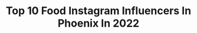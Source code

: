 ---
title: Top 10 Food Instagram Influencers In Phoenix In 2022
description: >-
  Find top food Instagram influencers in Phoenix in 2022. Most popular hashtags: #arizona #phoenix #food #eeeeeats.
platform: Instagram
hits: 37
text_top: Discover the best Instagram influencers on inBeat.
text_bottom: inBeat holds 37 Instagram influencers like this in Phoenix, United States for you to pitch.
profiles:
  - username: "azcentral"
    fullname: >-
      azcentral
    bio: >-
      Telling stories one photo at a time • Tag us via #azcentral or #xaz • Witnesses of Westgate shooting in Glendale describe shock, chaos:
    location: "United States"
    followers: 91822
    engagement: 132
    commentsToLikes: 0.108499
    id: ck8wedvx3dwyz0j78c8pgnjwi
    verified: true
    hashtags: "#coronavirus, #reopening, #nurses, #arizona"
  - username: "thebiteshot"
    fullname: >-
      Joanie Simon
    bio: >-
      Food Photographer, blogger and teacher🌵 Phoenix, AZ #thebiteshot
    location: "United States"
    followers: 103544
    engagement: 462
    commentsToLikes: 0.027033
    id: ck0ueekj7l3l40i19xlvuwcca
    verified: true
    hashtags: "#feedfeed, #foodblogeats, #foodphotography, #foodbloggerpro"
  - username: "slowroasted"
    fullname: >-
      The Slow Roasted Italian
    bio: >-
      Chad & Donna Elick Phoenix Foodies 🔥 Simple Recipes, Food & Travel 📲 Tag pics @slowroasted More Fabulous Recipes↓↓↓
    location: "United States"
    followers: 70234
    engagement: 55
    commentsToLikes: 0.012985
    id: ck5hpw18gs2cb0i118haqy0wh
    verified: false
    hashtags: "#food, #yumm, #homemade, #crockpot"
  - username: "morganfigge"
    fullname: >-
      M O R G A N  F I G G E
    bio: >-
      MY LIFE THROUGH PHOTOS • Theme Parks • Movies • Food • Taco Bell •
    location: "United States"
    followers: 10080
    engagement: 1028
    commentsToLikes: 0.035854
    id: ck9hbppa2hxmf0j78do779hmm
    verified: false
    hashtags: "#modeling, #fitness, #vote, #disneyworld"
  - username: "801.moto.chic"
    fullname: >-
      S H A I L A  R A Y
    bio: >-
      Content Creator | Marketing Food + Fitness PHX All Day 🌵 Proud American 🇺🇸
    location: "United States"
    followers: 25906
    engagement: 526
    commentsToLikes: 0.026018
    id: ck5zzt0ywcdhq0i14xjraim08
    verified: false
    hashtags: "#americanmuscle, #motivation, #az, #motivationalquotes"
  - username: "ourbully"
    fullname: >-
      Miss Stella 🎀
    bio: >-
      Lover of food and cuddles🐖💟 March 30,2009🎂
    location: "United States"
    followers: 18503
    engagement: 237
    commentsToLikes: 0.105757
    id: ck6to1f05bkb20j71vc7jicve
    verified: false
    hashtags: "#beachdoggy, #californiadogs, #nannerfest2020, #englishbullterrier"
  - username: "hungryhugh"
    fullname: >-
      Food & Travel with Hugh Harper
    bio: >-
      Food | Travel | Fitness | Lifestyle | 🇺🇸🇵🇭 📍Los Angeles 📧: kuyameztizo@gmail.com DM or email for business collaborations/inquiries
    location: "United States"
    followers: 542421
    engagement: 287
    commentsToLikes: 0.012299
    id: ck0u0qcshul1c0i19hfy3fzyr
    verified: false
    hashtags: "#eater, #orangecounty, #glendale, #lagram"
  - username: "panthereats"
    fullname: >-
      PANTHER ◠ ARIZONA FOODIE
    bio: >-
      BRB ⋒ I help food lovers & experience hunters discover the BEST in AZ & KS. ⋒ Panth3reats@gmail.com ↓ FOLLOW ME ON TIKTOK
    location: "United States"
    followers: 2920
    engagement: 1111
    commentsToLikes: 0.449137
    id: ck6trsxep0wpe0j71lpncj46p
    verified: false
    hashtags: "#arizonastateuniversity, #arizonafoodie, #phxfoodculture, #scottsdalearizona"
  - username: "tonygrowsfood"
    fullname: >-
      Tony Kasowski
    bio: >-
      Growing food with integrity and helping others do the same. Edible landscape and urban farm consultant, developer & educator. Hello@normalgardens.com
    location: "United States"
    followers: 20643
    engagement: 204
    commentsToLikes: 0.044404
    id: ck9weuf3rlvkz0j78mlz3qdj4
    verified: false
    hashtags: "#permaculture, #plants, #garden, #beforeandafter"
  - username: "azfoodie"
    fullname: >-
      The Original Arizona Foodie ™️
    bio: >-
      Arizona Foodie Diana Brandt Venmo diana-brandt-2 Zagat Award recipient 🥇 Voted best food blog 🍰 Voted Acclaimed Industry Instagrammer 🍩
    location: "United States"
    followers: 127124
    engagement: 125
    commentsToLikes: 0.080686
    id: ck0tx4vbrhxbb0i19n9xaiwm5
    verified: false
    hashtags: "#venmochallenge, #azfoodie, #myphx, #freshforeveryone"
---